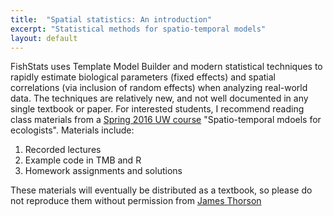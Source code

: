 ```yaml
---
title:  "Spatial statistics: An introduction"
excerpt: "Statistical methods for spatio-temporal models"
layout: default
---
```


FishStats uses Template Model Builder and modern statistical techniques to rapidly estimate biological parameters (fixed effects) and spatial correlations (via inclusion of random effects) when analyzing real-world data.  The techniques are relatively new, and not well documented in any single textbook or paper.  For interested students, I recommend reading class materials from a [Spring 2016 UW course](http://github.com/James-Thorson/2016_Spatio-temporal_models) "Spatio-temporal mdoels for ecologists".  Materials include:

1.  Recorded lectures
2.  Example code in TMB and R
3.  Homework assignments and solutions

These materials will eventually be distributed as a textbook, so please do not reproduce them without permission from [James Thorson](https://scholar.google.com/citations?user=DxaalYEAAAAJ&hl=en)

